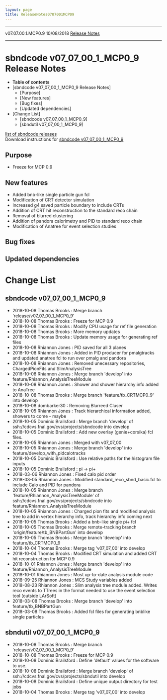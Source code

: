 ```yaml
---
layout: page
title: ReleaseNotes0707001MCP09
---
```


  -------------------- ------------ -- -- ------------------------------------------------------------
  v07.07.00.1.MCP0.9   10/08/2018         [Release Notes](ReleaseNotes0707001MCP09.html)
  -------------------- ------------ -- -- ------------------------------------------------------------



sbndcode v07\_07\_00\_1\_MCP0\_9 Release Notes
===========================================================================================================

-   **Table of contents**
-   [sbndcode v07\_07\_00\_1\_MCP0\_9 Release
    Notes]
    -   [Purpose]
    -   [New features]
    -   [Bug fixes]
    -   [Updated dependencies]
-   [Change List]
    -   [sbndcode v07\_07\_00\_1\_MCP0\_9]
    -   [sbndutil v07\_07\_00\_1\_MCP0\_9]

[list of sbndcode
releases](List_of_SBND_code_releases.html)\
Download instructions for [sbndcode
v07\_07\_00\_1\_MCP0\_9](http://scisoft.fnal.gov/scisoft/bundles/sbnd/v07_07_00_1_MCP0_9/sbndcode-v07_07_00_1_MCP0_9.html)



Purpose
----------------------------------

-   Freeze for MCP 0.9



New features
--------------------------------------------

-   Added bnb-like single particle gun fcl
-   Modification of CRT detector simulation
-   Increased g4 saved particle boundary to include CRTs
-   Addition of CRT hit reconstruction to the standard reco chain
-   Removal of blurred clustering
-   Addition of pandora calorimetry and PID to standard reco chain
-   Modification of Anatree for event selection studies



Bug fixes
--------------------------------------



Updated dependencies
------------------------------------------------------------



Change List
==========================================



sbndcode v07\_07\_00\_1\_MCP0\_9
-------------------------------------------------------------------------------

-   2018-10-08 Thomas Brooks : Merge branch
    \'release/v07\_07\_00\_1\_MCP0\_9\'
-   2018-10-08 Thomas Brooks : Freeze for MCP 0.9
-   2018-10-08 Thomas Brooks : Modify CPU usage for ref file generation
-   2018-10-08 Thomas Brooks : More memory updates
-   2018-10-08 Thomas Brooks : Update memory usage for generating ref
    files
-   2018-10-08 Rhiannon Jones : PID saved for all 3 planes
-   2018-10-08 Rhiannon Jones : Added in PID producer for pmalgtracks
    and updated anatree fcl to run over pmalg and pandora
-   2018-10-08 Rhiannon Jones : Removed unecessary repositories,
    ChargedPionFits and SlimAnalysisTree
-   2018-10-08 Rhiannon Jones : Merge branch \'develop\' into
    feature/Rhiannon\_AnalysisTreeModule
-   2018-10-08 Rhiannon Jones : Shower and shower hierarchy info added
    to AnaTree
-   2018-10-08 Thomas Brooks : Merge branch \'feature/tb\_CRTMCP0\_9\'
    into develop
-   2018-10-08 dombarker30 : Removing Blurreed Cluser
-   2018-10-05 Rhiannon Jones : Track hierarchical information added,
    showers to come - maybe
-   2018-10-05 Dominic Brailsford : Merge branch \'develop\' of
    ssh://cdcvs.fnal.gov/cvs/projects/sbndcode into develop
-   2018-10-05 Dominic Brailsford : Add new overlay (genie+corsika) fcl
    files.
-   2018-10-05 Rhiannon Jones : Merged with v07\_07\_00
-   2018-10-05 Rhiannon Jones : Merge branch \'develop\' into
    feature/develop\_with\_pidcalotracks
-   2018-10-05 Dominic Brailsford : Use relative paths for the histogram
    file inputs
-   2018-10-05 Dominic Brailsford : pi -\> pi+
-   2018-03-06 Rhiannon Jones : Fixed calo pid order
-   2018-03-05 Rhiannon Jones : Modified standard\_reco\_sbnd\_basic.fcl
    to include Calo and PID for pandora
-   2018-10-05 Rhiannon Jones : Merge branch
    \'feature/Rhiannon\_AnalysisTreeModule\' of
    ssh://cdcvs.fnal.gov/cvs/projects/sbndcode into
    feature/Rhiannon\_AnalysisTreeModule
-   2018-10-05 Rhiannon Jones : Charged pion fits and modified analysis
    tree to add in vertex hierarchy info, track hierarchy info coming
    next
-   2018-10-05 Thomas Brooks : Added a bnb-like single pi+ fcl
-   2018-10-05 Thomas Brooks : Merge remote-tracking branch
    \'origin/feature/tb\_BNBPartGun\' into develop
-   2018-10-05 Thomas Brooks : Merge branch \'develop\' into
    feature/tb\_CRTMCP0\_9
-   2018-10-04 Thomas Brooks : Merge tag \'v07\_07\_00\' into develop
-   2018-10-04 Thomas Brooks : Modified CRT simulation and added CRT hit
    reconstruction for MCP 0.9
-   2018-10-01 Rhiannon Jones : Merge branch \'develop\' into
    feature/Rhiannon\_AnalysisTreeModule
-   2018-10-01 Rhiannon Jones : Most up-to-date analysis module code
-   2018-09-25 Rhiannon Jones : MCS Study variables added
-   2018-08-23 Rhiannon Jones : Slim analysis tree module added. Writes
    reco events to TTrees in the format needed to use the event
    selection tool (outside LArSoft)
-   2018-03-08 Thomas Brooks : Merge branch \'develop\' into
    feature/tb\_BNBPartGun
-   2018-03-08 Thomas Brooks : Added fcl files for generating bnblike
    single particles



sbndutil v07\_07\_00\_1\_MCP0\_9
-------------------------------------------------------------------------------

-   2018-10-08 Thomas Brooks : Merge branch
    \'release/v07\_07\_00\_1\_MCP0\_9\'
-   2018-10-08 Thomas Brooks : Freeze for MCP 0.9
-   2018-10-08 Dominic Brailsford : Define \'default\' values for the
    software to use.
-   2018-10-08 Dominic Brailsford : Merge branch \'develop\' of
    ssh://cdcvs.fnal.gov/cvs/projects/sbndutil into develop
-   2018-10-08 Dominic Brailsford : Define unique output directory for
    test jobs
-   2018-10-04 Thomas Brooks : Merge tag \'v07\_07\_00\' into develop
